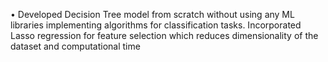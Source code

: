 • Developed Decision Tree model from scratch without using any ML libraries implementing algorithms for classification tasks.
 Incorporated Lasso regression for feature selection which reduces dimensionality of the dataset and computational time
